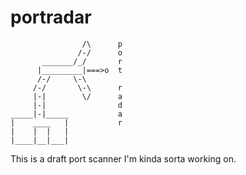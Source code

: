 # portradar
```
                /\      p
               /-/      o
       _______/_/       r
      |_________|===>o  t
      /-/     \-\
     /-/       \-\      r
     |-|        \/      a
     |-|                d
_____|-|_____           a
|    ____   |           r
|    |  |   |
|____|__|___|
```
This is a draft port scanner I'm kinda sorta working on.
